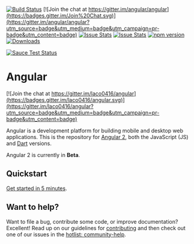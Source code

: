 [![Build Status](https://travis-ci.org/angular/angular.svg?branch=master)](https://travis-ci.org/angular/angular)
[![Join the chat at https://gitter.im/angular/angular](https://badges.gitter.im/Join%20Chat.svg)](https://gitter.im/angular/angular?utm_source=badge&utm_medium=badge&utm_campaign=pr-badge&utm_content=badge)
[![Issue Stats](http://issuestats.com/github/angular/angular/badge/pr)](http://issuestats.com/github/angular/angular)
[![Issue Stats](http://issuestats.com/github/angular/angular/badge/issue)](http://issuestats.com/github/angular/angular)
[![npm version](https://badge.fury.io/js/angular2.svg)](http://badge.fury.io/js/angular2)
[![Downloads](http://img.shields.io/npm/dm/angular2.svg)](https://npmjs.org/package/angular2)

[![Sauce Test Status](https://saucelabs.com/browser-matrix/angular2-ci.svg)](https://saucelabs.com/u/angular2-ci)

Angular
=========

[![Join the chat at https://gitter.im/laco0416/angular](https://badges.gitter.im/laco0416/angular.svg)](https://gitter.im/laco0416/angular?utm_source=badge&utm_medium=badge&utm_campaign=pr-badge&utm_content=badge)

Angular is a development platform for building mobile and desktop web applications. This is the
repository for [Angular 2][ng2], both the JavaScript (JS) and [Dart][dart] versions.

Angular 2 is currently in **Beta**.

## Quickstart

[Get started in 5 minutes][quickstart].


## Want to help?

Want to file a bug, contribute some code, or improve documentation? Excellent! Read up on our
guidelines for [contributing][contributing] and then check out one of our issues in the [hotlist: community-help](https://github.com/angular/angular/labels/hotlist%3A%20community-help).


[contributing]: http://github.com/angular/angular/blob/master/CONTRIBUTING.md
[dart]: http://www.dartlang.org
[dartium]: http://www.dartlang.org/tools/dartium
[quickstart]: https://angular.io/docs/ts/latest/quickstart.html
[ng2]: http://angular.io
[ngDart]: http://angulardart.org
[ngJS]: http://angularjs.org
